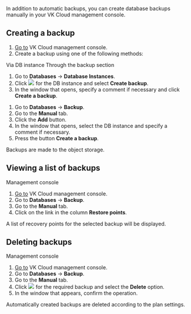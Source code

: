 In addition to automatic backups, you can create database backups manually in your VK Cloud management console.

## Creating a backup

1. [Go to](https://msk.cloud.vk.com/app/en/) VK Cloud management console.
1. Create a backup using one of the following methods:

<tabs>
<tablist>
<tab>Via DB instance</tab>
<tab>Through the backup section</tab>
</tablist>
<tabpanel>

1. Go to **Databases** → **Database Instances**.
1. Click ![ ](/en/assets/more-icon.svg "inline") for the DB instance and select **Create backup**.
1. In the window that opens, specify a comment if necessary and click **Create a backup**.

</tabpanel>
<tabpanel>

1. Go to **Databases** → **Backup**.
1. Go to the **Manual** tab.
1. Click the **Add** button.
1. In the window that opens, select the DB instance and specify a comment if necessary.
1. Press the button **Create a backup**.

</tabpanel>
</tabs>

<info>

Backups are made to the object storage.

</info>

## Viewing a list of backups

<tabs>
<tablist>
<tab>Management console</tab>
</tablist>
<tabpanel>

1. [Go to](https://msk.cloud.vk.com/app/en/) VK Cloud management console.
1. Go to **Databases** → **Backup**.
1. Go to the **Manual** tab.
1. Click on the link in the column **Restore points**.

A list of recovery points for the selected backup will be displayed.

</tabpanel>
</tabs>

## Deleting backups

<tabs>
<tablist>
<tab>Management console</tab>
</tablist>
<tabpanel>

1. [Go to](https://msk.cloud.vk.com/app/en/) VK Cloud management console.
1. Go to **Databases** → **Backup**.
1. Go to the **Manual** tab.
1. Click ![ ](/en/assets/more-icon.svg "inline") for the required backup and select the **Delete** option.
1. In the window that appears, confirm the operation.

</tabpanel>
</tabs>

<info>

Automatically created backups are deleted according to the plan settings.

</info>
